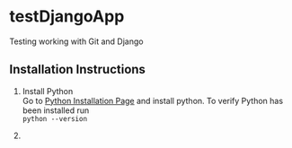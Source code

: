 # testDjangoApp
Testing working with Git and Django

## Installation Instructions

1. Install Python <br> Go to [Python Installation Page](https://www.python.org/downloads/) and install python. To verify Python has been installed run <br>
```python --version```

2. 